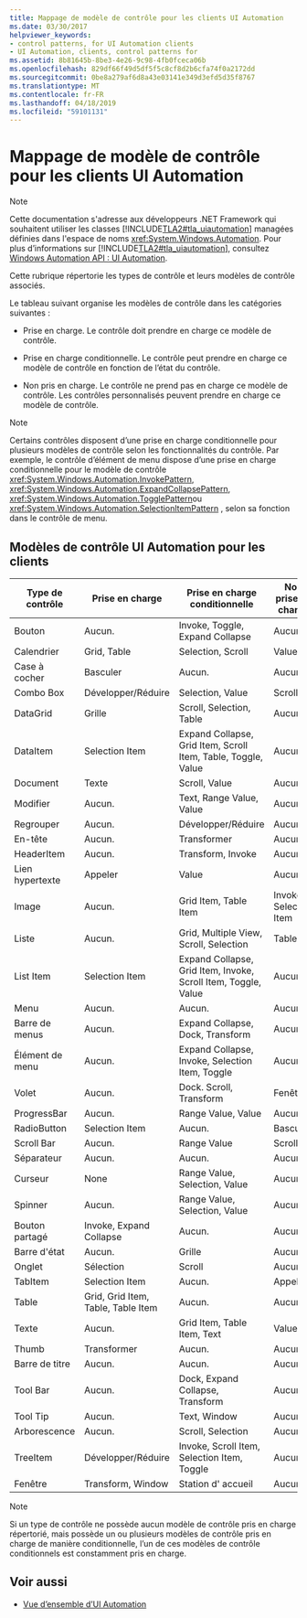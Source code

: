```yaml
---
title: Mappage de modèle de contrôle pour les clients UI Automation
ms.date: 03/30/2017
helpviewer_keywords:
- control patterns, for UI Automation clients
- UI Automation, clients, control patterns for
ms.assetid: 8b81645b-8be3-4e26-9c98-4fb0fceca06b
ms.openlocfilehash: 829df66f49d5df5f5c8cf8d2b6cfa74f0a2172dd
ms.sourcegitcommit: 0be8a279af6d8a43e03141e349d3efd5d35f8767
ms.translationtype: MT
ms.contentlocale: fr-FR
ms.lasthandoff: 04/18/2019
ms.locfileid: "59101131"
---
```

# <a name="control-pattern-mapping-for-ui-automation-clients"></a>Mappage de modèle de contrôle pour les clients UI Automation
> [!NOTE]
>  Cette documentation s'adresse aux développeurs .NET Framework qui souhaitent utiliser les classes [!INCLUDE[TLA2#tla_uiautomation](../../../includes/tla2sharptla-uiautomation-md.md)] managées définies dans l'espace de noms <xref:System.Windows.Automation>. Pour plus d’informations sur [!INCLUDE[TLA2#tla_uiautomation](../../../includes/tla2sharptla-uiautomation-md.md)], consultez [Windows Automation API : UI Automation](https://go.microsoft.com/fwlink/?LinkID=156746).  
  
 Cette rubrique répertorie les types de contrôle et leurs modèles de contrôle associés.  
  
 Le tableau suivant organise les modèles de contrôle dans les catégories suivantes :  
  
-   Prise en charge. Le contrôle doit prendre en charge ce modèle de contrôle.  
  
-   Prise en charge conditionnelle. Le contrôle peut prendre en charge ce modèle de contrôle en fonction de l’état du contrôle.  
  
-   Non pris en charge. Le contrôle ne prend pas en charge ce modèle de contrôle. Les contrôles personnalisés peuvent prendre en charge ce modèle de contrôle.  
  
> [!NOTE]
>  Certains contrôles disposent d’une prise en charge conditionnelle pour plusieurs modèles de contrôle selon les fonctionnalités du contrôle. Par exemple, le contrôle d’élément de menu dispose d’une prise en charge conditionnelle pour le modèle de contrôle <xref:System.Windows.Automation.InvokePattern>, <xref:System.Windows.Automation.ExpandCollapsePattern>, <xref:System.Windows.Automation.TogglePattern>ou <xref:System.Windows.Automation.SelectionItemPattern> , selon sa fonction dans le contrôle de menu.  
  
<a name="control_mapping_clients"></a>   
## <a name="ui-automation-control-patterns-for-clients"></a>Modèles de contrôle UI Automation pour les clients  
  
|Type de contrôle|Prise en charge|Prise en charge conditionnelle|Non prise en charge|  
|------------------|---------------|-------------------------|-------------------|  
|Bouton|Aucun.|Invoke, Toggle, Expand Collapse|Aucun.|  
|Calendrier|Grid, Table|Selection, Scroll|Value|  
|Case à cocher|Basculer|Aucun.|Aucun.|  
|Combo Box|Développer/Réduire|Selection, Value|Scroll|  
|DataGrid|Grille|Scroll, Selection, Table|Aucun.|  
|DataItem|Selection Item|Expand Collapse, Grid Item, Scroll Item, Table, Toggle, Value|Aucun.|  
|Document|Texte|Scroll, Value|Aucun.|  
|Modifier|Aucun.|Text, Range Value, Value|Aucun.|  
|Regrouper|Aucun.|Développer/Réduire|Aucun.|  
|En-tête|Aucun.|Transformer|Aucun.|  
|HeaderItem|Aucun.|Transform, Invoke|Aucun.|  
|Lien hypertexte|Appeler|Value|Aucun.|  
|Image|Aucun.|Grid Item, Table Item|Invoke, Selection Item|  
|Liste|Aucun.|Grid, Multiple View, Scroll, Selection|Table|  
|List Item|Selection Item|Expand Collapse, Grid Item, Invoke, Scroll Item, Toggle, Value|Aucun.|  
|Menu|Aucun.|Aucun.|Aucun.|  
|Barre de menus|Aucun.|Expand Collapse, Dock, Transform|Aucun.|  
|Élément de menu|Aucun.|Expand Collapse, Invoke, Selection Item, Toggle|Aucun.|  
|Volet|Aucun.|Dock. Scroll, Transform|Fenêtre|  
|ProgressBar|Aucun.|Range Value, Value|Aucun.|  
|RadioButton|Selection Item|Aucun.|Basculer|  
|Scroll Bar|Aucun.|Range Value|Scroll|  
|Séparateur|Aucun.|Aucun.|Aucun.|  
|Curseur|None|Range Value, Selection, Value|Aucun.|  
|Spinner|Aucun.|Range Value, Selection, Value|Aucun.|  
|Bouton partagé|Invoke, Expand Collapse|Aucun.|Aucun.|  
|Barre d'état|Aucun.|Grille|Aucun.|  
|Onglet|Sélection|Scroll|Aucun.|  
|TabItem|Selection Item|Aucun.|Appeler|  
|Table|Grid, Grid Item, Table, Table Item|Aucun.|Aucun.|  
|Texte|Aucun.|Grid Item, Table Item, Text|Value|  
|Thumb|Transformer|Aucun.|Aucun.|  
|Barre de titre|Aucun.|Aucun.|Aucun.|  
|Tool Bar|Aucun.|Dock, Expand Collapse, Transform|Aucun.|  
|Tool Tip|Aucun.|Text, Window|Aucun.|  
|Arborescence|Aucun.|Scroll, Selection|Aucun.|  
|TreeItem|Développer/Réduire|Invoke, Scroll Item, Selection Item, Toggle|Aucun.|  
|Fenêtre|Transform, Window|Station d' accueil|Aucun.|  
  
> [!NOTE]
>  Si un type de contrôle ne possède aucun modèle de contrôle pris en charge répertorié, mais possède un ou plusieurs modèles de contrôle pris en charge de manière conditionnelle, l’un de ces modèles de contrôle conditionnels est constamment pris en charge.  
  
## <a name="see-also"></a>Voir aussi

- [Vue d’ensemble d’UI Automation](../../../docs/framework/ui-automation/ui-automation-overview.md)
